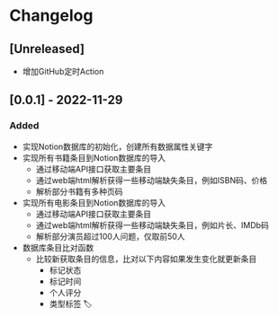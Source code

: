 # Changelog

## [Unreleased]

- 增加GitHub定时Action

## [0.0.1] - 2022-11-29

### Added

- 实现Notion数据库的初始化，创建所有数据属性关键字
- 实现所有书籍条目到Notion数据库的导入
    - 通过移动端API接口获取主要条目
    - 通过web端html解析获得一些移动端缺失条目，例如ISBN码、价格
    - 解析部分书籍有多种页码
- 实现所有电影条目到Notion数据库的导入
    - 通过移动端API接口获取主要条目
    - 通过web端html解析获得一些移动端缺失条目，例如片长、IMDb码
    - 解析部分演员超过100人问题，仅取前50人
- 数据库条目比对函数
    - 比较新获取条目的信息，比对以下内容如果发生变化就更新条目
        - 标记状态
        - 标记时间
        - 个人评分
        - 类型标签 🏷️
